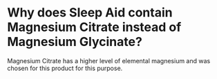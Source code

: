# Why does Sleep Aid contain Magnesium Citrate instead of Magnesium Glycinate?

Magnesium Citrate has a higher level of elemental magnesium and was chosen for this product for this purpose.